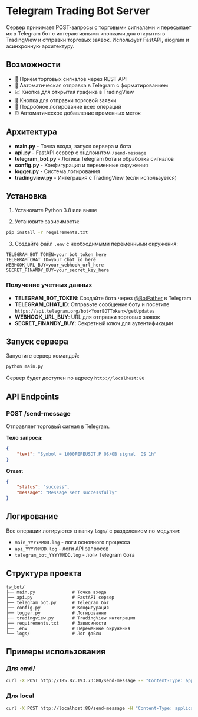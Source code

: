 # Telegram Trading Bot Server

Сервер принимает POST-запросы с торговыми сигналами и пересылает их в Telegram бот с интерактивными кнопками для открытия в TradingView и отправки торговых заявок. Использует FastAPI, aiogram и асинхронную архитектуру.

## Возможности

- 📨 Прием торговых сигналов через REST API
- 🤖 Автоматическая отправка в Telegram с форматированием
- 📈 Кнопка для открытия графика в TradingView
- 🛒 Кнопка для отправки торговой заявки
- 📝 Подробное логирование всех операций
- ⏰ Автоматическое добавление временных меток

## Архитектура

- **main.py** - Точка входа, запуск сервера и бота
- **api.py** - FastAPI сервер с эндпоинтом `/send-message`
- **telegram_bot.py** - Логика Telegram бота и обработка сигналов
- **config.py** - Конфигурация и переменные окружения
- **logger.py** - Система логирования
- **tradingview.py** - Интеграция с TradingView (если используется)

## Установка

1. Установите Python 3.8 или выше

2. Установите зависимости:
```bash
pip install -r requirements.txt
```

3. Создайте файл `.env` с необходимыми переменными окружения:
```
TELEGRAM_BOT_TOKEN=your_bot_token_here
TELEGRAM_CHAT_ID=your_chat_id_here
WEBHOOK_URL_BUY=your_webhook_url_here
SECRET_FINANDY_BUY=your_secret_key_here
```

### Получение учетных данных

- **TELEGRAM_BOT_TOKEN**: Создайте бота через [@BotFather](https://t.me/botfather) в Telegram
- **TELEGRAM_CHAT_ID**: Отправьте сообщение боту и посетите `https://api.telegram.org/bot<YourBOTToken>/getUpdates`
- **WEBHOOK_URL_BUY**: URL для отправки торговых заявок
- **SECRET_FINANDY_BUY**: Секретный ключ для аутентификации

## Запуск сервера

Запустите сервер командой:
```bash
python main.py
```

Сервер будет доступен по адресу `http://localhost:80`

## API Endpoints

### POST /send-message

Отправляет торговый сигнал в Telegram.

**Тело запроса:**
```json
{
    "text": "Symbol = 1000PEPEUSDT.P OS/OB signal  OS 1h"
}
```

**Ответ:**
```json
{
    "status": "success",
    "message": "Message sent successfully"
}
```

## Логирование

Все операции логируются в папку `logs/` с разделением по модулям:
- `main_YYYYMMDD.log` - логи основного процесса
- `api_YYYYMMDD.log` - логи API запросов
- `telegram_bot_YYYYMMDD.log` - логи Telegram бота

## Структура проекта

```
tw_bot/
├── main.py              # Точка входа
├── api.py               # FastAPI сервер
├── telegram_bot.py      # Telegram бот
├── config.py            # Конфигурация
├── logger.py            # Логирование
├── tradingview.py       # TradingView интеграция
├── requirements.txt     # Зависимости
├── .env                 # Переменные окружения
└── logs/                # Лог файлы
```

## Примеры использования

### Для cmd/
```bash
curl -X POST http://185.87.193.73:80/send-message -H "Content-Type: application/json" -d "{\"text\": \"Symbol = 1000PEPEUSDT.P OS/OB signal  OS 1h\"}"
```

### Для local
```bash
curl -X POST http://localhost:80/send-message -H "Content-Type: application/json" -d "{\"text\": \"Symbol = 1000PEPEUSDT.P OS/OB signal  OS 1h\"}"
``` 




